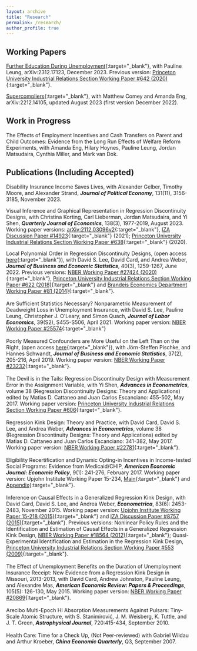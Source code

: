 ```yaml
---
layout: archive
title: "Research"
permalink: /research/
author_profile: true
---
```


<h2>Working Papers</h2>

[Further Education During Unemployment](https://arxiv.org/pdf/2312.17123.pdf){:target="_blank"}, with Pauline Leung, arXiv:2312.17123, December 2023. Previous version: [Princeton University Industrial Relations Section Working Paper #642 (2020)](https://peizhuan.github.io/papers/opportunity_may_2020_wp.pdf){:target="_blank"}.<br>

[Supercompliers](https://arxiv.org/pdf/2212.14105.pdf){:target="_blank"}, with Matthew Comey and Amanda Eng, arXiv:2212.14105, updated August 2023 (first version December 2022).<br>

<h2>Work in Progress</h2>
The Effects of Employment Incentives and Cash Transfers on Parent and Child Outcomes: Evidence from the Long Run Effects of Welfare Reform Experiments, with Amanda Eng, Hilary Hoynes, Pauline Leung, Jordan Matsudaira, Cynthia Miller, and Mark van Dok.<br>
<h2>Publications (Including Accepted)</h2>

Disability Insurance Income Saves Lives, with Alexander Gelber, Timothy Moore, and Alexander Strand, ___Journal of Political Economy___, 131(11), 3156-3185, November 2023.<br>

Visual Inference and Graphical Representation in Regression Discontinuity Designs, with Christina Korting, Carl Lieberman, Jordan Matsudaira, and Yi Shen, ___Quarterly Journal of Economics___, 138(3), 1977-2019, August 2023. Working paper versions: [arXiv:2112.03096v2](https://arxiv.org/pdf/2112.03096.pdf){:target="_blank"}, [IZA Discussion Paper #14923](https://peizhuan.github.io/papers/rd_graph_iza_14923.pdf){:target="_blank"} (2021); [Princeton University Industrial Relations Section Working Paper #638](https://peizhuan.github.io/papers/rd_graph-2020-02-25_WP.pdf){:target="_blank"} (2020).<br>

Local Polynomial Order in Regression Discontinuity Designs, (open access [here](https://www.tandfonline.com/doi/full/10.1080/07350015.2021.1920961){:target="_blank"}), with David S. Lee, David Card, and Andrea Weber, ___Journal of Business and Economic Statistics___, 40(3), 1259-1267, June 2022. Previous versions: [NBER Working Paper #27424 (2020)](https://peizhuan.github.io/papers/local_poly_order_nber_27424.pdf){:target="_blank"}, [Princeton University Industrial Relations Section Working Paper #622 (2018)](https://peizhuan.github.io/papers/local_poly_order_irsection_622.pdf){:target="_blank"} and [Brandeis Economics Department Working Paper #81 (2014)](https://peizhuan.github.io/papers/local_poly_order-10-21-14-web.pdf){:target="_blank"}.<br>
<br>
Are Sufficient Statistics Necessary? Nonparametric Measurement of Deadweight Loss in Unemployment Insurance, with David S. Lee, Pauline Leung, Christopher J. O'Leary, and Simon Quach, ___Journal of Labor Economics___, 39(S2), S455-S506, April 2021. Working paper version: [NBER Working Paper #25574](https://peizhuan.github.io/papers/sufficient_stats_nber_25574-updated.pdf){:target="_blank"}<br>
<br>
Poorly Measured Confounders are More Useful on the Left Than on the Right, (open access [here](https://www.tandfonline.com/doi/full/10.1080/07350015.2018.1462710){:target="_blank"}), with Jörn-Steffen Pischke, and Hannes Schwandt, ___Journal of Business and Economic Statistics___, 37(2), 205-216, April 2019. Working paper version: [NBER Working Paper #23232](https://peizhuan.github.io/papers/Pei_Pischke_Schwandt_Confounders_Mar_2017_NBER.pdf){:target="_blank"}.<br>
<br>
The Devil is in the Tails: Regression Discontinuity Design with Measurement Error in the Assignment Variable, with Yi Shen, ___Advances in Econometrics___, volume 38 (Regression Discontinuity Designs: Theory and Applications) edited by Matias D. Cattaneo and Juan Carlos Escanciano: 455-502, May 2017. Working paper version: [Princeton University Industrial Relations Section Working Paper #606](https://peizhuan.github.io/papers/rdme_irsection_606.pdf){:target="_blank"}.<br>
<br>
Regression Kink Design: Theory and Practice, with David Card, David S. Lee, and Andrea Weber, ___Advances in Econometrics___, volume 38 (Regression Discontinuity Designs: Theory and Applications) edited by Matias D. Cattaneo and Juan Carlos Escanciano: 341-382, May 2017. Working paper version: [NBER Working Paper #22781](https://peizhuan.github.io/papers/rkd-aie_nber_22781.pdf){:target="_blank"}.<br>
<br>
Eligibility Recertification and Dynamic Opting-in Incentives in Income-tested Social Programs: Evidence from Medicaid/CHIP, ___American Economic Journal: Economic Policy___, 9(1): 241-276, February 2017. Working paper version: Upjohn Institute Working Paper 15-234, [Main](https://peizhuan.github.io/papers/recertification-main-2015-upjohn.pdf){:target="_blank"} and [Appendix](https://peizhuan.github.io/papers/recertification-appendix-2015-upjohn.pdf){:target="_blank"}.<br>
<br>
Inference on Causal Effects in a Generalized Regression Kink Design, with David Card, David S. Lee, and Andrea Weber, ___Econometrica___, 83(6): 2453-2483, November 2015. Working paper version: [Upjohn Institute Working Paper 15-218 (2015)](https://peizhuan.github.io/papers/rkd_upjohn_2015.pdf){:target="_blank"} and [IZA Discussion Paper #8757 (2015)](https://peizhuan.github.io/papers/rkd-iza-disucsion-paper8757_2015.pdf){:target="_blank"}. Previous versions: Nonlinear Policy Rules and the Identification and Estimation of Causal Effects in a Generalized Regression Kink Design, [NBER Working Paper #18564 (2012)](https://peizhuan.github.io/papers/rkd-nber.pdf){:target="_blank"}; Quasi-Experimental Identification and Estimation in the Regression Kink Design, [Princeton University Industrial Relations Section Working Paper #553 (2009)](https://peizhuan.github.io/papers/rkd_irsection_553.pdf){:target="_blank"}.<br>
<br>
The Effect of Unemployment Benefits on the Duration of Unemployment Insurance Receipt: New Evidence from a Regression Kink Design in Missouri, 2013-2013, with David Card, Andrew Johnston, Pauline Leung, and Alexandre Mas, ___American Economic Review: Papers & Proceedings___, 105(5): 126-130, May 2015. Working paper version: [NBER Working Paper #20869](https://peizhuan.github.io/papers/mo-rkd_nber_20869.pdf){:target="_blank"}.<br>
<br>
Arecibo Multi-Epoch HI Absorption Measurements Against Pulsars: Tiny-Scale Atomic Structure, with S. Stanimirović, J. M. Weisberg, K. Tuttle, and J. T. Green, ___Astrophysical Journal___, 720:415-434, September 2010.<br>
<br>
Health Care: Time for a Check Up, (Not Peer-reviewed) with Gabriel Wildau and Arthur Kroeber, ___China Economic Quarterly___, Q3, September 2007.
